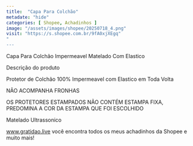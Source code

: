 ```yaml
---
title:  "Capa Para Colchão"
metadate: "hide"
categories: [ Shopee, Achadinhos ]
image: "/assets/images/shopee/20250718_4.png"
visit: "https://s.shopee.com.br/9fA0xjXEgq"
"
---
```

Capa Para Colchão Impermeavel Matelado Com Elastico


Descrição do produto

Protetor de Colchão 100% Impermeavel com Elastico em Toda Volta


NÃO ACOMPANHA FRONHAS


OS PROTETORES ESTAMPADOS NÃO CONTÉM ESTAMPA FIXA, PREDOMINA A COR DA ESTAMPA QUE FOI ESCOLHIDO


Matelado Ultrassonico



www.gratidao.live você encontra todos os meus achadinhos da Shopee e muito mais!
